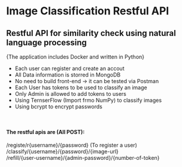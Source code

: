 # Image Classification Restful API

<h2>Restful API for similarity check using natural language processing</h2>
{The application includes Docker and written in Python}<br>

- Each user can register and create an accout <br>
- All Data information is storred in MongoDB <br>
- No need to build front-end -> it can be tested via Postman <br>
- Each User has tokens to be used to classify an image <br>
- Only Admin is allowed to add tokens to users <br>
- Using TernserFlow (Import frmo NumPy) to classify images <br>
- Using bcrypt to encrypt passwords <br>
 <br>
<h4>The restful apis are (All POST):</h4>
/registe/r{username}/{password} (To register a user) <br>
/classify/{username}/{password}/{image-url} <br>
/refill/{user-username}/{admin-password}/{number-of-token} <br>
